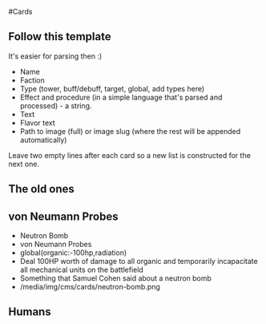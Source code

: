 #Cards

## Follow this template 
It's easier for parsing then :)

* Name
* Faction
* Type (tower, buff/debuff, target, global, add types here)
* Effect and procedure (in a simple language that's parsed and processed) - a string.
* Text
* Flavor text
* Path to image (full) or image slug (where the rest will be appended automatically)


Leave two empty lines after each card so a new list is constructed for the next one.


## The old ones


## von Neumann Probes

* Neutron Bomb
* von Neumann Probes
* global(organic:-100hp,radiation)
* Deal 100HP worth of damage to all organic and temporarily incapacitate all mechanical units on the battlefield
* Something that Samuel Cohen said about a neutron bomb
* /media/img/cms/cards/neutron-bomb.png


## Humans